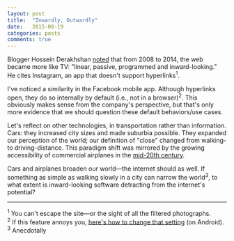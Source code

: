 ```yaml
---
layout: post
title:  "Inwardly, Outwardly"
date:   2015-08-19
categories: posts
comments: true
---
```


Blogger Hossein Derakhshan [noted](https://medium.com/matter/the-web-we-have-to-save-2eb1fe15a426) that from 2008 to 2014, the web became more like TV: "linear, passive, programmed and inward-looking." He cites Instagram, an app that doesn't support hyperlinks<sup>1</sup>.

I've noticed a similarity in the Facebook mobile app. Although hyperlinks open, they do so internally by default (i.e., not in a browser)<sup>2</sup>. This obviously makes sense from the company's perspective, but that's only more evidence that we should question these default behaviors/use cases.

Let's reflect on other technologies, in transportation rather than information. Cars: they increased city sizes and made suburbia possible. They expanded our perception of the world; our definition of "close" changed from walking- to driving-distance. This paradigm shift was mirrored by the growing accessibility of commercial airplanes in the [mid-20th century](https://en.wikipedia.org/wiki/Airliner).

Cars and airplanes broaden our world—the internet should as well. If something as simple as walking slowly in a city can narrow the world<sup>3</sup>, to what extent is inward-looking software detracting from the internet's potential?

* * *

<sup>1</sup> You can't escape the site—or the sight of all the filtered photographs.  
<sup>2</sup> If this feature annoys you, [here's how to change that setting](http://www.androidcentral.com/how-turn-facebooks-app-browser-external-links) (on Android).  
<sup>3</sup> Anecdotally
